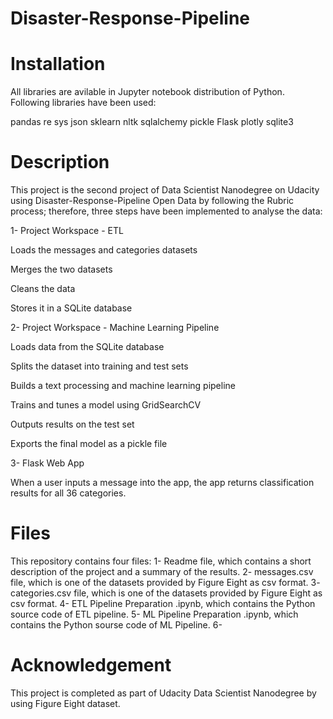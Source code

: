# Disaster-Response-Pipeline
# Installation
All libraries are avilable in Jupyter notebook distribution of Python. Following libraries have been used:

pandas
re
sys
json
sklearn
nltk
sqlalchemy
pickle
Flask
plotly
sqlite3

# Description

This project is the second project of Data Scientist Nanodegree on Udacity using Disaster-Response-Pipeline Open Data by following the Rubric process; therefore, three steps have been implemented to analyse the data:

1- Project Workspace - ETL

Loads the messages and categories datasets

Merges the two datasets

Cleans the data

Stores it in a SQLite database

2- Project Workspace - Machine Learning Pipeline

Loads data from the SQLite database

Splits the dataset into training and test sets

Builds a text processing and machine learning pipeline

Trains and tunes a model using GridSearchCV

Outputs results on the test set

Exports the final model as a pickle file

3- Flask Web App

When a user inputs a message into the app, the app returns classification results for all 36 categories.




# Files

This repository contains four files:
1- Readme file, which contains a short description of the project and a summary of the results.
2- messages.csv file, which is one of the datasets provided by Figure Eight as csv format.
3- categories.csv file, which is one of the datasets provided by Figure Eight as csv format.
4- ETL Pipeline Preparation .ipynb, which contains the Python source code of ETL pipeline.
5- ML Pipeline Preparation .ipynb, which contains the Python sourse code of ML Pipeline.
6- 



# Acknowledgement

This project is completed as part of Udacity Data Scientist Nanodegree by using Figure Eight dataset.
